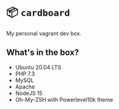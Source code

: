# 📦 `cardboard`

My personal vagrant dev box.

## What's in the box?

- Ubuntu 20.04 LTS
- PHP 7.3
- MySQL
- Apache
- NodeJS 15
- Oh-My-ZSH with Powerlevel10k theme
